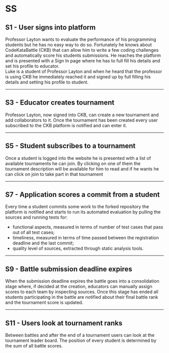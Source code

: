 # SS

## S1 - User signs into platform
Professor Layton wants to evaluate the performance of his programming students but he has no easy way to do so. Fortunately he knows about CodeKataBattle (CKB) that can allow him to write a few coding challenges and automatically score his students submissions. He reaches the platform and is presented with a Sign In page where he has to full fill his details and set his profile to educator.  
Luke is a student of Professor Layton and when he heard that the professor is using CKB he immediately reached it and signed up by full filling his details and setting his profile to student.  

----------

## S3 - Educator creates tournament
Professor Layton, now signed into CKB, can create a new tournament and add collaborators to it. Once the tournament has been created every user subscribed to the CKB platform is notified and can enter it.

----------

## S5 - Student subscribes  to a tournament
Once a student is logged into the website he is presented with a list of available tournaments he can join. By clicking on one of them the tournament description will be available for him to read and if he wants he can click on join to take part in that tournament  

----------

## S7 - Application scores a commit from a student
   Every time a student commits some work to the forked repository the platform is notified and starts to run its automated evaluation by pulling the sources and running tests for:
  * functional aspects, measured in terms of number of test cases that pass out of all test cases;
  * timeliness, measured in terms of time passed between the registration deadline and the last commit;
  * quality level of sources, extracted through static analysis tools.

----------

## S9 - Battle submission deadline expires
When the submission deadline expires the battle goes into a consolidation stage where, if decided at the creation, educators can manually assign scores to each team by inspecting sources. Once this stage has ended all students participating in the battle are notified about their final battle rank and the tournament score is updated.

----------

## S11 - Users look at tournament ranks
Between battles and after the end of a tournament users can look at the tournament leader board. The position of every student is determined by the sum of all battle scores.
